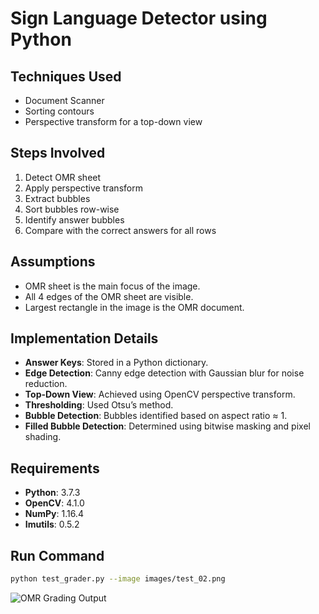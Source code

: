 # Sign Language Detector using Python

## Techniques Used
- Document Scanner
- Sorting contours
- Perspective transform for a top-down view

## Steps Involved
1. Detect OMR sheet
2. Apply perspective transform
3. Extract bubbles
4. Sort bubbles row-wise
5. Identify answer bubbles
6. Compare with the correct answers for all rows

## Assumptions
- OMR sheet is the main focus of the image.
- All 4 edges of the OMR sheet are visible.
- Largest rectangle in the image is the OMR document.

## Implementation Details
- **Answer Keys**: Stored in a Python dictionary.
- **Edge Detection**: Canny edge detection with Gaussian blur for noise reduction.
- **Top-Down View**: Achieved using OpenCV perspective transform.
- **Thresholding**: Used Otsu’s method.
- **Bubble Detection**: Bubbles identified based on aspect ratio ≈ 1.
- **Filled Bubble Detection**: Determined using bitwise masking and pixel shading.

## Requirements
- **Python**: 3.7.3
- **OpenCV**: 4.1.0
- **NumPy**: 1.16.4
- **Imutils**: 0.5.2

## Run Command
```bash
python test_grader.py --image images/test_02.png
```
![OMR Grading Output](output/test_result.png)
